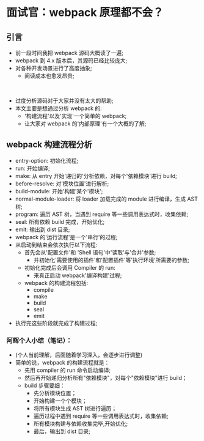 # 面试官：webpack 原理都不会？

## 引言

- 前一段时间我把 webpack 源码大概读了一遍;
- webpack 到 4.x 版本后，其源码已经比较庞大;
- 对各种开发场景进行了高度抽象;
  - 阅读成本也愈发昂贵;

<br>

- 过度分析源码对于大家并没有太大的帮助;
- 本文主要是想通过分析 webpack 的:
  - '构建流程'以及'实现'一个简单的 webpack;
  - 让大家对 webpack 的'内部原理'有一个大概的了解;

## webpack 构建流程分析

- entry-option: 初始化流程;
- run: 开始编译;
- make: 从 entry 开始'递归的'分析依赖，对每个'依赖模块'进行 build;
- before-resolve: 对'模块位置'进行解析;
- build-module: 开始'构建'某个'模块';
- normal-module-loader: 将 loader 加载完成的 module 进行编译，生成 AST 树;
- program: 遍历 AST 树，当遇到 require 等一些调用表达式时，收集依赖;
- seal: 所有依赖 build 完成，开始优化;
- emit: 输出到 dist 目录;
  <br>
- webpack 的'运行流程'是一个'串行'的过程;
- 从启动到结束会依次执行以下流程:
  - 首先会从'配置文件'和 'Shell 语句'中'读取'与'合并'参数;
    - 并初始化'需要使用的插件'和'配置插件'等'执行环境'所需要的参数;
  - 初始化完成后会调用 Compiler 的 run:
    - 来真正启动 webpack'编译构建'过程;
  - webpack 的构建流程包括:
    - compile
    - make
    - build
    - seal
    - emit
- 执行完这些阶段就完成了构建过程;

### 阿辉个人小结（笔记）：

- (个人当前理解，后面随着学习深入，会逐步进行调整)
  <br>
- 简单的说，webpack 的构建流程就是：
  - 先用 compiler 的 run 命令启动编译;
  - 然后再开始递归分析所有"依赖模块"，对每个"依赖模块"进行 build；
  - build 步骤要细：
    - 先分析模块位置；
    - 开始构建一个个模块；
    - 将所有模块生成 AST 树进行遍历；
    - 遍历过程中遇到 require 等一些调用表达式时，收集依赖;
    - 所有模块构建与依赖收集完毕,开始优化;
    - 最后，输出到 dist 目录;
